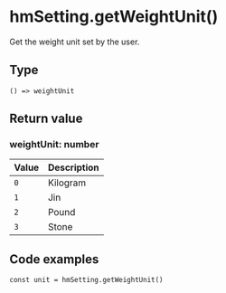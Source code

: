 
# hmSetting.getWeightUnit()

Get the weight unit set by the user.

## Type[​](/docs/1.0/reference/device-app-api/hmSetting/getWeightUnit/#type "Direct link to Type")

```
() => weightUnit  

```
## Return value[​](/docs/1.0/reference/device-app-api/hmSetting/getWeightUnit/#return-value "Direct link to Return value")

### weightUnit: number[​](/docs/1.0/reference/device-app-api/hmSetting/getWeightUnit/#weightunit-number "Direct link to weightUnit: number")

| Value | Description |
| --- | --- |
| `0` | Kilogram |
| `1` | Jin |
| `2` | Pound |
| `3` | Stone |

## Code examples[​](/docs/1.0/reference/device-app-api/hmSetting/getWeightUnit/#code-examples "Direct link to Code examples")

```
const unit = hmSetting.getWeightUnit()  

```
